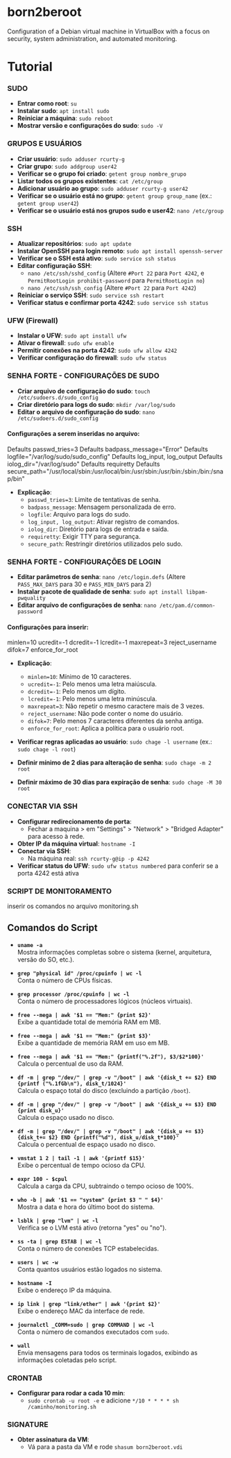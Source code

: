 # born2beroot
Configuration of a Debian virtual machine in VirtualBox with a focus on security, system administration, and automated monitoring.

# Tutorial
### SUDO
- **Entrar como root**: `su`
- **Instalar sudo**: `apt install sudo`
- **Reiniciar a máquina**: `sudo reboot`
- **Mostrar versão e configurações do sudo**: `sudo -V`

### GRUPOS E USUÁRIOS
- **Criar usuário**: `sudo adduser rcurty-g`
- **Criar grupo**: `sudo addgroup user42`
- **Verificar se o grupo foi criado**: `getent group nombre_grupo`
- **Listar todos os grupos existentes**: `cat /etc/group`
- **Adicionar usuário ao grupo**: `sudo adduser rcurty-g user42`
- **Verificar se o usuário está no grupo**: `getent group group_name` (ex.: `getent group user42`)
- **Verificar se o usuário está nos grupos sudo e user42**: `nano /etc/group`

### SSH
- **Atualizar repositórios**: `sudo apt update`
- **Instalar OpenSSH para login remoto**: `sudo apt install openssh-server`
- **Verificar se o SSH está ativo**: `sudo service ssh status`
- **Editar configuração SSH**:
  - `nano /etc/ssh/sshd_config` (Altere `#Port 22` para `Port 4242`, e `PermitRootLogin prohibit-password` para `PermitRootLogin no`)
  - `nano /etc/ssh/ssh_config` (Altere `#Port 22` para `Port 4242`)
- **Reiniciar o serviço SSH**: `sudo service ssh restart`
- **Verificar status e confirmar porta 4242**: `sudo service ssh status`

### UFW (Firewall)
- **Instalar o UFW**: `sudo apt install ufw`
- **Ativar o firewall**: `sudo ufw enable`
- **Permitir conexões na porta 4242**: `sudo ufw allow 4242`
- **Verificar configuração do firewall**: `sudo ufw status`

### SENHA FORTE - CONFIGURAÇÕES DE SUDO
- **Criar arquivo de configuração do sudo**: `touch /etc/sudoers.d/sudo_config`
- **Criar diretório para logs do sudo**: `mkdir /var/log/sudo`
- **Editar o arquivo de configuração do sudo**: `nano /etc/sudoers.d/sudo_config`

#### Configurações a serem inseridas no arquivo:
Defaults passwd_tries=3
Defaults badpass_message="Error"
Defaults logfile="/var/log/sudo/sudo_config"
Defaults log_input, log_output
Defaults iolog_dir="/var/log/sudo"
Defaults requiretty
Defaults secure_path="/usr/local/sbin:/usr/local/bin:/usr/sbin:/usr/bin:/sbin:/bin:/snap/bin"

- **Explicação**:
  - `passwd_tries=3`: Limite de tentativas de senha.
  - `badpass_message`: Mensagem personalizada de erro.
  - `logfile`: Arquivo para logs do sudo.
  - `log_input, log_output`: Ativar registro de comandos.
  - `iolog_dir`: Diretório para logs de entrada e saída.
  - `requiretty`: Exigir TTY para segurança.
  - `secure_path`: Restringir diretórios utilizados pelo sudo.

### SENHA FORTE - CONFIGURAÇÕES DE LOGIN
- **Editar parâmetros de senha**: `nano /etc/login.defs` (Altere `PASS_MAX_DAYS` para 30 e `PASS_MIN_DAYS` para 2)
- **Instalar pacote de qualidade de senha**: `sudo apt install libpam-pwquality`
- **Editar arquivo de configurações de senha**: `nano /etc/pam.d/common-password`

#### Configurações para inserir:
minlen=10 ucredit=-1 dcredit=-1 lcredit=-1 maxrepeat=3 reject_username difok=7 enforce_for_root

- **Explicação**:
  - `minlen=10`: Mínimo de 10 caracteres.
  - `ucredit=-1`: Pelo menos uma letra maiúscula.
  - `dcredit=-1`: Pelo menos um dígito.
  - `lcredit=-1`: Pelo menos uma letra minúscula.
  - `maxrepeat=3`: Não repetir o mesmo caractere mais de 3 vezes.
  - `reject_username`: Não pode conter o nome do usuário.
  - `difok=7`: Pelo menos 7 caracteres diferentes da senha antiga.
  - `enforce_for_root`: Aplica a política para o usuário root.

- **Verificar regras aplicadas ao usuário**: `sudo chage -l username` (ex.: `sudo chage -l root`)
- **Definir mínimo de 2 dias para alteração de senha**: `sudo chage -m 2 root`
- **Definir máximo de 30 dias para expiração de senha**: `sudo chage -M 30 root`

### CONECTAR VIA SSH
- **Configurar redirecionamento de porta**:
  - Fechar a maquina > em "Settings" > "Network" > "Bridged Adapter" para acesso à rede.
- **Obter IP da máquina virtual**: `hostname -I`
- **Conectar via SSH**:
  - Na máquina real: `ssh rcurty-g@ip -p 4242`
- **Verificar status do UFW**: `sudo ufw status numbered` para conferir se a porta 4242 está ativa

### SCRIPT DE MONITORAMENTO
inserir os comandos no arquivo monitoring.sh

## Comandos do Script
- **`uname -a`**  
  Mostra informações completas sobre o sistema (kernel, arquitetura, versão do SO, etc.).

- **`grep "physical id" /proc/cpuinfo | wc -l`**  
  Conta o número de CPUs físicas.

- **`grep processor /proc/cpuinfo | wc -l`**  
  Conta o número de processadores lógicos (núcleos virtuais).

- **`free --mega | awk '$1 == "Mem:" {print $2}'`**  
  Exibe a quantidade total de memória RAM em MB.

- **`free --mega | awk '$1 == "Mem:" {print $3}'`**  
  Exibe a quantidade de memória RAM em uso em MB.

- **`free --mega | awk '$1 == "Mem:" {printf("%.2f"), $3/$2*100}'`**  
  Calcula o percentual de uso da RAM.

- **`df -m | grep "/dev/" | grep -v "/boot" | awk '{disk_t += $2} END {printf ("%.1fGb\n"), disk_t/1024}'`**  
  Calcula o espaço total do disco (excluindo a partição `/boot`).

- **`df -m | grep "/dev/" | grep -v "/boot" | awk '{disk_u += $3} END {print disk_u}'`**  
  Calcula o espaço usado no disco.

- **`df -m | grep "/dev/" | grep -v "/boot" | awk '{disk_u += $3} {disk_t+= $2} END {printf("%d"), disk_u/disk_t*100}'`**  
  Calcula o percentual de espaço usado no disco.

- **`vmstat 1 2 | tail -1 | awk '{printf $15}'`**  
  Exibe o percentual de tempo ocioso da CPU.

- **`expr 100 - $cpul`**  
  Calcula a carga da CPU, subtraindo o tempo ocioso de 100%.

- **`who -b | awk '$1 == "system" {print $3 " " $4}'`**  
  Mostra a data e hora do último boot do sistema.

- **`lsblk | grep "lvm" | wc -l`**  
  Verifica se o LVM está ativo (retorna "yes" ou "no").

- **`ss -ta | grep ESTAB | wc -l`**  
  Conta o número de conexões TCP estabelecidas.

- **`users | wc -w`**  
  Conta quantos usuários estão logados no sistema.

- **`hostname -I`**  
  Exibe o endereço IP da máquina.

- **`ip link | grep "link/ether" | awk '{print $2}'`**  
  Exibe o endereço MAC da interface de rede.

- **`journalctl _COMM=sudo | grep COMMAND | wc -l`**  
  Conta o número de comandos executados com `sudo`.

- **`wall`**  
  Envia mensagens para todos os terminais logados, exibindo as informações coletadas pelo script.


### CRONTAB
- **Configurar para rodar a cada 10 min**:
  - `sudo crontab -u root -e` e adicione `*/10 * * * * sh /caminho/monitoring.sh`

### SIGNATURE
- **Obter assinatura da VM**:
  - Vá para a pasta da VM e rode `shasum born2beroot.vdi`
